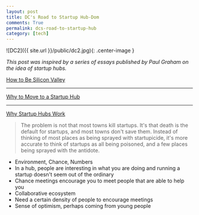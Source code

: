 ```yaml
---
layout: post
title: DC's Road to Startup Hub-Dom
comments: True
permalink: dcs-road-to-startup-hub
category: [tech]
---
```


![DC2]({{ site.url }}/public/dc2.jpg){: .center-image }

*This post was inspired by a series of essays published by Paul Graham on the idea of startup hubs.*

[How to Be Silicon Valley](http://paulgraham.com/siliconvalley.html)

-----

[Why to Move to a Startup Hub](http://paulgraham.com/startuphubs.html)

-----

[Why Startup Hubs Work](http://paulgraham.com/hubs.html)

> The problem is not that most towns kill startups. It's that death is the default for startups, and most towns don't save them. Instead of thinking of most places as being sprayed with startupicide, it's more accurate to think of startups as all being poisoned, and a few places being sprayed with the antidote.

* Environment, Chance, Numbers
* In a hub, people are interesting in what you are doing and running a startup doesn't seem out of the ordinary 
* Chance meetings encourage you to meet people that are able to help you
* Collaborative ecosystem
* Need a certain density of people to encourage meetings
* Sense of optimism, perhaps coming from young people